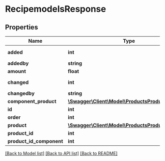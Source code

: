 # RecipemodelsResponse

## Properties
Name | Type | Description | Notes
------------ | ------------- | ------------- | -------------
**added** | **int** | Unix timestamp | [optional] 
**addedby** | **string** | username | [optional] 
**amount** | **float** |  | [optional] 
**changed** | **int** | Unix timestamp | [optional] 
**changedby** | **string** | username | [optional] 
**component_product** | [**\Swagger\Client\Model\ProductsProductResponse**](ProductsProductResponse.md) |  | [optional] 
**id** | **int** | object ID | [optional] 
**order** | **int** |  | [optional] 
**product** | [**\Swagger\Client\Model\ProductsProductResponse**](ProductsProductResponse.md) |  | [optional] 
**product_id** | **int** |  | [optional] 
**product_id_component** | **int** |  | [optional] 

[[Back to Model list]](../README.md#documentation-for-models) [[Back to API list]](../README.md#documentation-for-api-endpoints) [[Back to README]](../README.md)


